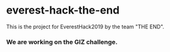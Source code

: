 # everest-hack-the-end
This is the project for EverestHack2019 by the team "THE END".

### We are working on the GIZ challenge.
